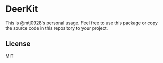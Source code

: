 # DeerKit
This is @mtj0928's personal usage.
Feel free to use this package or copy the source code in this repository to your project.

## License
MIT

